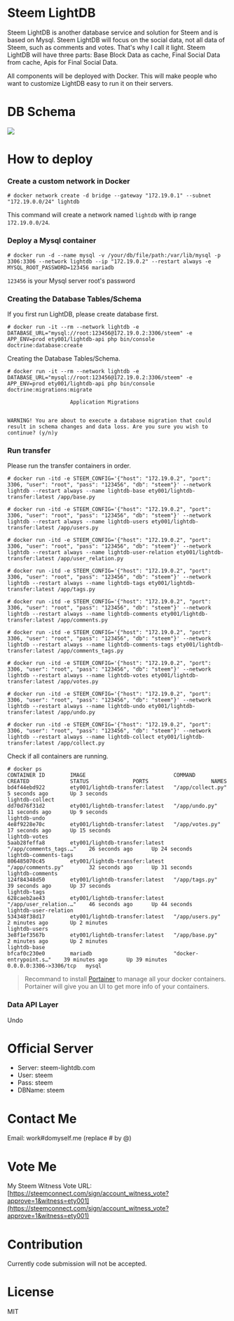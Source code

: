 # Steem LightDB

Steem LightDB is another database service and solution for Steem and is based on Mysql.
Steem LightDB will focus on the social data, not all data of Steem, such as comments
and votes. That's why I call it light. Steem LightDB will have three parts: Base Block
Data as cache, Final Social Data from cache, Apis for Final Social Data.

All components will be deployed with Docker. This will make people who want to customize
LightDB easy to run it on their servers.

# DB Schema

![](https://raw.githubusercontent.com/ety001/steem-lightdb/master/db_schema.png)

# How to deploy

### Create a custom network in Docker

```
# docker network create -d bridge --gateway "172.19.0.1" --subnet "172.19.0.0/24" lightdb
```

This command will create a network named `lightdb` with ip range `172.19.0.0/24`.

### Deploy a Mysql container

```
# docker run -d --name mysql -v /your/db/file/path:/var/lib/mysql -p 3306:3306 --network lightdb --ip "172.19.0.2" --restart always -e MYSQL_ROOT_PASSWORD=123456 mariadb
```

`123456` is your Mysql server root's password

### Creating the Database Tables/Schema

If you first run LightDB, please create database first.

```
# docker run -it --rm --network lightdb -e DATABASE_URL="mysql://root:123456@172.19.0.2:3306/steem" -e APP_ENV=prod ety001/lightdb-api php bin/console doctrine:database:create
```

Creating the Database Tables/Schema.

```
# docker run -it --rm --network lightdb -e DATABASE_URL="mysql://root:123456@172.19.0.2:3306/steem" -e APP_ENV=prod ety001/lightdb-api php bin/console doctrine:migrations:migrate
                                                              
                    Application Migrations                    
                                                              

WARNING! You are about to execute a database migration that could result in schema changes and data loss. Are you sure you wish to continue? (y/n)y
```

### Run transfer

Please run the transfer containers in order.

```
# docker run -itd -e STEEM_CONFIG='{"host": "172.19.0.2", "port": 3306, "user": "root", "pass": "123456", "db": "steem"}' --network lightdb --restart always --name lightdb-base ety001/lightdb-transfer:latest /app/base.py

# docker run -itd -e STEEM_CONFIG='{"host": "172.19.0.2", "port": 3306, "user": "root", "pass": "123456", "db": "steem"}' --network lightdb --restart always --name lightdb-users ety001/lightdb-transfer:latest /app/users.py

# docker run -itd -e STEEM_CONFIG='{"host": "172.19.0.2", "port": 3306, "user": "root", "pass": "123456", "db": "steem"}' --network lightdb --restart always --name lightdb-user-relation ety001/lightdb-transfer:latest /app/user_relation.py

# docker run -itd -e STEEM_CONFIG='{"host": "172.19.0.2", "port": 3306, "user": "root", "pass": "123456", "db": "steem"}' --network lightdb --restart always --name lightdb-tags ety001/lightdb-transfer:latest /app/tags.py

# docker run -itd -e STEEM_CONFIG='{"host": "172.19.0.2", "port": 3306, "user": "root", "pass": "123456", "db": "steem"}' --network lightdb --restart always --name lightdb-comments ety001/lightdb-transfer:latest /app/comments.py

# docker run -itd -e STEEM_CONFIG='{"host": "172.19.0.2", "port": 3306, "user": "root", "pass": "123456", "db": "steem"}' --network lightdb --restart always --name lightdb-comments-tags ety001/lightdb-transfer:latest /app/comments_tags.py

# docker run -itd -e STEEM_CONFIG='{"host": "172.19.0.2", "port": 3306, "user": "root", "pass": "123456", "db": "steem"}' --network lightdb --restart always --name lightdb-votes ety001/lightdb-transfer:latest /app/votes.py

# docker run -itd -e STEEM_CONFIG='{"host": "172.19.0.2", "port": 3306, "user": "root", "pass": "123456", "db": "steem"}' --network lightdb --restart always --name lightdb-undo ety001/lightdb-transfer:latest /app/undo.py

# docker run -itd -e STEEM_CONFIG='{"host": "172.19.0.2", "port": 3306, "user": "root", "pass": "123456", "db": "steem"}' --network lightdb --restart always --name lightdb-collect ety001/lightdb-transfer:latest /app/collect.py
```

Check if all containers are running.

```
# docker ps
CONTAINER ID        IMAGE                            COMMAND                   CREATED             STATUS              PORTS                    NAMES
bd4f44ebd922        ety001/lightdb-transfer:latest   "/app/collect.py"         5 seconds ago       Up 3 seconds                                 lightdb-collect
dd70d76f31d2        ety001/lightdb-transfer:latest   "/app/undo.py"            11 seconds ago      Up 9 seconds                                 lightdb-undo
4e8f9228e70c        ety001/lightdb-transfer:latest   "/app/votes.py"           17 seconds ago      Up 15 seconds                                lightdb-votes
5aab28feffa8        ety001/lightdb-transfer:latest   "/app/comments_tags.…"    26 seconds ago      Up 24 seconds                                lightdb-comments-tags
806485070c45        ety001/lightdb-transfer:latest   "/app/comments.py"        32 seconds ago      Up 31 seconds                                lightdb-comments
124f84348d50        ety001/lightdb-transfer:latest   "/app/tags.py"            39 seconds ago      Up 37 seconds                                lightdb-tags
628caeb2ae43        ety001/lightdb-transfer:latest   "/app/user_relation.…"    46 seconds ago      Up 44 seconds                                lightdb-user-relation
534348f38d17        ety001/lightdb-transfer:latest   "/app/users.py"           2 minutes ago       Up 2 minutes                                 lightdb-users
3e8f1ef3567b        ety001/lightdb-transfer:latest   "/app/base.py"            2 minutes ago       Up 2 minutes                                 lightdb-base
bfcaf0c230e0        mariadb                          "docker-entrypoint.s…"    39 minutes ago      Up 39 minutes       0.0.0.0:3306->3306/tcp   mysql
```

> Recommand to install [Portainer](https://portainer.io/install.html) to manage all your docker containers.
> Portainer will give you an UI to get more info of your containers.

### Data API Layer

Undo

# Official Server

* Server: steem-lightdb.com
* User: steem
* Pass: steem
* DBName: steem

# Contact Me

Email: work#domyself.me (replace # by @)

# Vote Me

My Steem Witness Vote URL: [https://steemconnect.com/sign/account_witness_vote?approve=1&witness=ety001](https://steemconnect.com/sign/account_witness_vote?approve=1&witness=ety001)

# Contribution

Currently code submission will not be accepted.

# License

MIT

